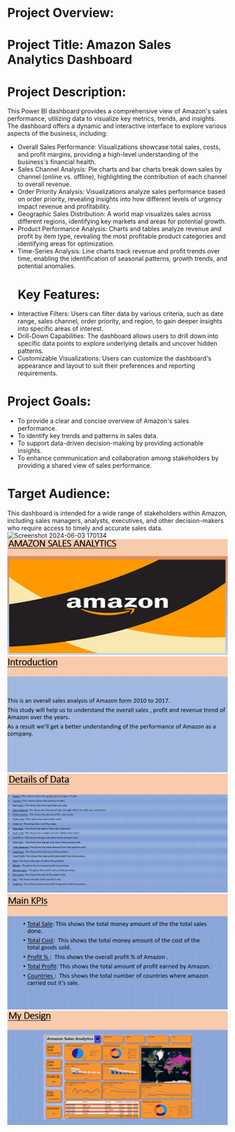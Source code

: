 # Project Overview:
# Project Title: Amazon Sales Analytics Dashboard
# Project Description:
This Power BI dashboard provides a comprehensive view of Amazon's sales performance, utilizing data to visualize key metrics, trends, and insights. The dashboard offers a dynamic and interactive interface to explore various aspects of the business, including:
 * Overall Sales Performance: Visualizations showcase total sales, costs, and profit margins, providing a high-level understanding of the business's financial health.
 * Sales Channel Analysis: Pie charts and bar charts break down sales by channel (online vs. offline), highlighting the contribution of each channel to overall revenue.
 * Order Priority Analysis: Visualizations analyze sales performance based on order priority, revealing insights into how different levels of urgency impact revenue and profitability.
 * Geographic Sales Distribution: A world map visualizes sales across different regions, identifying key markets and areas for potential growth.
 * Product Performance Analysis: Charts and tables analyze revenue and profit by item type, revealing the most profitable product categories and identifying areas for optimization.
 * Time-Series Analysis: Line charts track revenue and profit trends over time, enabling the identification of seasonal patterns, growth trends, and potential anomalies.
   # Key Features:
 * Interactive Filters: Users can filter data by various criteria, such as date range, sales channel, order priority, and region, to gain deeper insights into specific areas of interest.
 * Drill-Down Capabilities: The dashboard allows users to drill down into specific data points to explore underlying details and uncover hidden patterns.
 * Customizable Visualizations: Users can customize the dashboard's appearance and layout to suit their preferences and reporting requirements.
#    Project Goals:
 * To provide a clear and concise overview of Amazon's sales performance.
 * To identify key trends and patterns in sales data.
 * To support data-driven decision-making by providing actionable insights.
 * To enhance communication and collaboration among stakeholders by providing a shared view of sales performance.
#    Target Audience:
This dashboard is intended for a wide range of stakeholders within Amazon, including sales managers, analysts, executives, and other decision-makers who require access to timely and accurate sales data.
![Screenshot 2024-06-03 170134](https://github.com/Ashinsarkarlahiri/Amazon-Sales-Analytics-Project/assets/153322941/5a5a5b43-0fdd-4cac-be6b-4310d68883d0)
![Screenshot 2024-06-03 170134](https://github.com/Ashinsarkarlahiri/Amazon-Sales-Analytics-Project/blob/main/Screenshot%202024-12-24%20135419.png)
![Screenshot 2024-06-03 170134](https://github.com/Ashinsarkarlahiri/Amazon-Sales-Analytics-Project/blob/main/Screenshot%202024-12-24%20135709.png)
![Screenshot 2024-06-03 170134](https://github.com/Ashinsarkarlahiri/Amazon-Sales-Analytics-Project/blob/main/Screenshot%202024-12-24%20135723.png)
![Screenshot 2024-06-03 170134](https://github.com/Ashinsarkarlahiri/Amazon-Sales-Analytics-Project/blob/main/Screenshot%202024-12-24%20135737.png)
![Screenshot 2024-06-03 170134](https://github.com/Ashinsarkarlahiri/Amazon-Sales-Analytics-Project/blob/main/Screenshot%202024-12-24%20135750.png)
